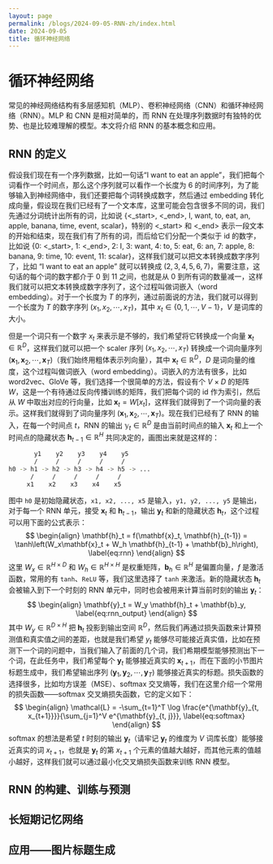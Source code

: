 ```yaml
---
layout: page
permalink: /blogs/2024-09-05-RNN-zh/index.html
date: 2024-09-05
title: 循环神经网络
---
```


<script type="text/javascript">
    window.MathJax = {
      tex: {
        inlineMath: [['$', '$'], ['\\(', '\\)']], // 行内公式
        displayMath: [['$$', '$$'], ['\\[', '\\]']], // 块级公式
        tags: 'ams' // 自动编号公式
      }
    };
</script>
<script id="MathJax-script" async src="https://cdn.jsdelivr.net/npm/mathjax@3/es5/tex-mml-chtml.js"></script>

# 循环神经网络

常见的神经网络结构有多层感知机（MLP）、卷积神经网络（CNN）和循环神经网络（RNN）。MLP 和 CNN 是相对简单的，而 RNN 在处理序列数据时有独特的优势、也是比较难理解的模型。本文将介绍 RNN 的基本概念和应用。

## RNN 的定义

假设我们现在有一个序列数据，比如一句话“I want to eat an apple”，我们把每个词看作一个时间点，那么这个序列就可以看作一个长度为 $6$ 的时间序列，为了能够输入到神经网络中，我们还要把每个词转换成数字，然后通过 embedding 转化成向量，假设现在我们已经有了一个文本库，这里可能会包含很多不同的词，我们先通过分词统计出所有的词，比如说 {<_start>, <_end>, I, want, to, eat, an, apple, banana, time, event, scalar}，特别的 <_start> 和 <_end> 表示一段文本的开始和结束，现在我们有了所有的词，而后给它们分配一个类似于 id 的数字，比如说 {0: <_start>, 1: <_end>, 2: I, 3: want, 4: to, 5: eat, 6: an, 7: apple, 8: banana, 9: time, 10: event, 11: scalar}，这样我们就可以把文本转换成数字序列了，比如 “I want to eat an apple” 就可以转换成 $(2, 3, 4, 5, 6, 7)$，需要注意，这句话的每个词的数字都介于 0 到 11 之间，也就是从 0 到所有词的数量减一，这样我们就可以把文本转换成数字序列了，这个过程叫做词嵌入（word embedding）。对于一个长度为 $T$ 的序列，通过前面说的方法，我们就可以得到一个长度为 $T$ 的数字序列 $(x_1, x_2, \cdots, x_T)$，其中 $x_t \in \{0, 1, \cdots, V-1\}$，$V$ 是词库的大小。

但是一个词只有一个数字 $x_t$ 来表示是不够的，我们希望将它转换成一个向量 $\mathbf{x}_t \in \mathbb{R}^D$，这样我们就可以把一个 scaler 序列 $(x_1, x_2, \cdots, x_T)$ 转换成一个词向量序列 $(\mathbf{x}_1, \mathbf{x}_2, \cdots, \mathbf{x}_T)$（我们始终用粗体表示列向量），其中 $\mathbf{x}_t \in \mathbb{R}^D$，$D$ 是词向量的维度，这个过程叫做词嵌入（word embedding）。词嵌入的方法有很多，比如 word2vec、GloVe 等，我们选择一个很简单的方法，假设有个 $V \times D$ 的矩阵 $W$，这是一个有待通过反向传播训练的矩阵，我们把每个词的 id 作为索引，然后从 $W$ 中取出对应的行向量，比如 $\mathbf{x}_t = W[x_t]$，这样我们就得到了一个词向量的表示。这样我们就得到了词向量序列 $(\mathbf{x}_1, \mathbf{x}_2, \cdots, \mathbf{x}_T)$。现在我们已经有了 RNN 的输入，在每一个时间点 $t$，RNN 的输出 $\mathbb y_t \in \mathbb{R}^D$ 是由当前时间点的输入 $\mathbf{x}_t$ 和上一个时间点的隐藏状态 $\mathbf{h}_{t-1} \in \mathbb{R}^H$ 共同决定的，画图出来就是这样的：

```bash
       y1    y2    y3    y4    y5
       /     /     /     /     /
h0 -> h1 -> h2 -> h3 -> h4 -> h5 -> ...
      /     /     /     /     /
     x1    x2    x3    x4    x5
```

图中 `h0` 是初始隐藏状态，`x1, x2, ..., x5` 是输入，`y1, y2, ..., y5` 是输出，对于每一个 RNN 单元，接受 $\mathbf{x}_t$ 和 $\mathbf{h}_{t-1}$，输出 $\mathbf{y}_t$ 和新的隐藏状态 $\mathbf{h}_t$，这个过程可以用下面的公式表示：
$$
\begin{align}
\mathbf{h}_t = f(\mathbf{x}_t, \mathbf{h}_{t-1}) = \tanh\left(W_x\mathbf{x}_t + W_h \mathbf{h}_{t-1} + \mathbf{b}_h\right),
\label{eq:rnn}
\end{align}
$$
这里 $W_x \in \mathbb{R}^{H \times D}$ 和 $W_h \in \mathbb{R}^{H \times H}$ 是权重矩阵，$\mathbf{b}_h \in \mathbb{R}^H$ 是偏置向量，$f$ 是激活函数，常用的有 `tanh`、`ReLU` 等，我们这里选择了 `tanh` 来激活。新的隐藏状态 $\mathbf{h}_t$ 会被输入到下一个时刻的 RNN 单元中，同时也会被用来计算当前时刻的输出 $\mathbf{y}_t$：
$$
\begin{align}
\mathbf{y}_t = W_y \mathbf{h}_t + \mathbf{b}_y,
\label{eq:rnn_output}
\end{align}
$$
其中 $W_y \in \mathbb{R}^{D \times H}$ 把 $\mathbf{h}_t$ 投影到输出空间 $\mathbb{R}^D$，然后我们再通过损失函数来计算预测值和真实值之间的差距，也就是我们希望 $y_t$ 能够尽可能接近真实值，比如在预测下一个词的问题中，当我们输入了前面的几个词，我们希期模型能够预测出下一个词，在此任务中，我们希望每个 $\mathbf{y}_t$ 能够接近真实的 $\mathbf{x}_{t+1}$，而在下面的小节图片标题生成中，我们希望输出序列 $(\mathbf{y}_1, \mathbf{y}_2, \cdots, \mathbf{y}_T)$ 能够接近真实的标题。损失函数的选择很多，比如均方误差（MSE）、softmax 交叉熵等，我们在这里介绍一个常用的损失函数——softmax 交叉熵损失函数，它的定义如下：
$$
\begin{align}
\mathcal{L} = -\sum_{t=1}^T \log \frac{e^{\mathbf{y}_{t, x_{t+1}}}}{\sum_{j=1}^V e^{\mathbf{y}_{t, j}}},
\label{eq:softmax}
\end{align}
$$
softmax 的想法是希望 $t$ 时刻的输出 $\mathbf{y}_{t}$（请牢记 $\mathbf{y}_t$ 的维度为 $V$ 词库长度）能够接近真实的词 $x_{t+1}$，也就是 $\mathbf{y}_t$ 的第 $x_{t+1}$ 个元素的值越大越好，而其他元素的值越小越好，这样我们就可以通过最小化交叉熵损失函数来训练 RNN 模型。

## RNN 的构建、训练与预测

## 长短期记忆网络

## 应用——图片标题生成
